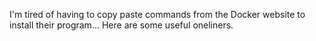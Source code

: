I'm tired of having to copy paste commands from the Docker website to install their program...
Here are some useful oneliners.
